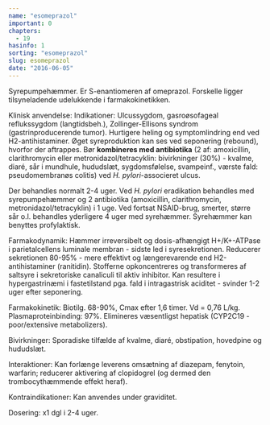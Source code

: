 ```yaml
---
name: "esomeprazol"
important: 0
chapters:
  - 19
hasinfo: 1
sorting: "esomeprazol"
slug: esomeprazol
date: "2016-06-05"
---
```


Syrepumpehæmmer. Er S-enantiomeren af omeprazol. Forskelle ligger tilsyneladende
udelukkende i farmakokinetikken.

Klinisk anvendelse: Indikationer: Ulcussygdom, gasroøsofageal reflukssygdom
(langtidsbeh.), Zollinger-Ellisons syndrom (gastrinproducerende tumor).
Hurtigere heling og symptomlindring end ved H2-antihistaminer. Øget
syreproduktion kan ses ved seponering (rebound), hvorfor der aftrappes. Bør
<b>kombineres med antibiotika</b> (2 af: amoxicillin, clarithromycin eller
metronidazol/tetracyklin: bivirkninger (30%) - kvalme, diaré, sår i mundhule,
hududslæt, sygdomsfølelse, svampeinf., værste fald: pseudomembranøs colitis) ved
<em>H. pylori</em>-associeret ulcus.

Der behandles normalt 2-4 uger. Ved <em>H. pylori</em> eradikation behandles med
syrepumpehæmmer og 2 antibiotika (amoxicillin, clarithromycin,
metronidazol/tetracyklin) i 1 uge. Ved fortsat NSAID-brug, smerter, større sår
o.l. behandles yderligere 4 uger med syrehæmmer. Syrehæmmer kan benyttes
profylaktisk.

Farmakodynamik: Hæmmer irreversibelt og dosis-afhængigt H+/K+-ATPase i
parietalcellens luminale membran - sidste led i syresekretionen. Reducerer
sekretionen 80-95% - mere effektivt og længerevarende end H2-antihistaminer
(ranitidin). Stofferne opkoncentreres og transformeres af saltsyre i
sekretoriske canaliculi til aktiv inhibitor. Kan resultere i hypergastrinæmi i
fastetilstand pga. fald i intragastrisk aciditet - svinder 1-2 uger efter
seponering.

Farmakokinetik: Biotilg. 68-90%, Cmax efter 1,6 timer. Vd = 0,76 L/kg.
Plasmaproteinbinding: 97%. Elimineres væsentligst hepatisk (CYP2C19 -
poor/extensive metabolizers).

Bivirkninger: Sporadiske tilfælde af kvalme, diaré, obstipation, hovedpine og
hududslæt.

Interaktioner: Kan forlænge leverens omsætning af diazepam, fenytoin, warfarin;
reducerer aktivering af clopidogrel (og dermed den trombocythæmmende effekt
heraf).

Kontraindikationer: Kan anvendes under graviditet.

Dosering: x1 dgl i 2-4 uger.

